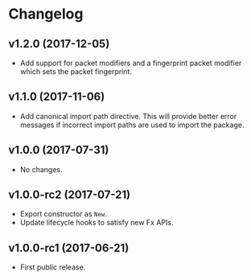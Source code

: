 # Changelog

## v1.2.0 (2017-12-05)

- Add support for packet modifiers and a fingerprint packet modifier which
  sets the packet fingerprint.

## v1.1.0 (2017-11-06)

- Add canonical import path directive. This will provide better error messages
  if incorrect import paths are used to import the package.

## v1.0.0 (2017-07-31)

- No changes.

## v1.0.0-rc2 (2017-07-21)

- Export constructor as `New`.
- Update lifecycle hooks to satisfy new Fx APIs.

## v1.0.0-rc1 (2017-06-21)

- First public release.
